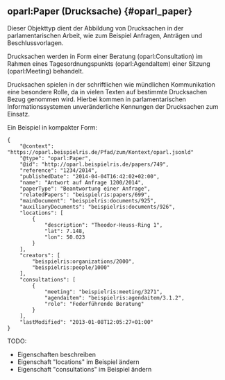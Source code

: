 oparl:Paper (Drucksache)  {#oparl_paper}
-----------------------

Dieser Objekttyp dient der Abbildung von Drucksachen in der parlamentarischen
Arbeit, wie zum Beispiel Anfragen, Anträgen und Beschlussvorlagen.

Drucksachen werden in Form einer Beratung (oparl:Consultation) im Rahmen
eines Tagesordnungspunkts (oparl:AgendaItem) einer Sitzung (oparl:Meeting)
behandelt.

Drucksachen spielen in der schriftlichen wie mündlichen Kommunikation eine 
besondere Rolle, da in vielen Texten auf bestimmte Drucksachen Bezug genommen 
wird. Hierbei kommen in parlamentarischen Informationssystemen unveränderliche
Kennungen der Drucksachen zum Einsatz.

Ein Beispiel in kompakter Form:

~~~~~  {#paper_ex1 .json}
{
    "@context": "https://oparl.beispielris.de/Pfad/zum/Kontext/oparl.jsonld"
    "@type": "oparl:Paper",
    "@id": "http://oparl.beispielris.de/papers/749",
    "reference": "1234/2014",
    "publishedDate": "2014-04-04T16:42:02+02:00",
    "name": "Antwort auf Anfrage 1200/2014",
    "paperType": "Beantwortung einer Anfrage",
    "relatedPapers": "beispielris:papers/699",
    "mainDocument": "beispielris:documents/925",
    "auxiliaryDocuments": "beispielris:documents/926",
    "locations": [
        {
            "description": "Theodor-Heuss-Ring 1",
            "lat": 7.148,
            "lon": 50.023
        }
    ],
    "creators": [
        "beispielris:organizations/2000",
        "beispielris:people/1000"
    ],
    "consultations": [
        {
            "meeting": "beispielris:meeting/3271",
            "agendaitem": "beispielris:agendaitem/3.1.2",
            "role": "Federführende Beratung"
        }
    ],
    "lastModified": "2013-01-08T12:05:27+01:00"
}
~~~~~

TODO:
* Eigenschaften beschreiben
* Eigenschaft "locations" im Beispiel ändern
* Eigenschaft "consultations" im Beispiel ändern
